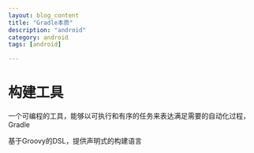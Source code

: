 ```yaml
---
layout: blog_content
title: "Gradle本质"
description: "android"
category: android
tags: [android]

---
```


# 构建工具

一个可编程的工具，能够以可执行和有序的任务来表达满足需要的自动化过程，Gradle

基于Groovy的DSL，提供声明式的构建语言 